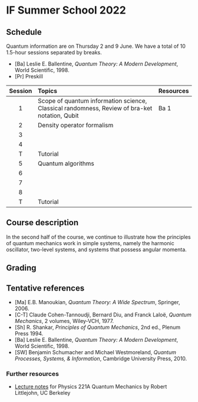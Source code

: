 # IF Summer School 2022

## Schedule

Quantum information are on Thursday 2 and 9 June. We have a total of 10 1.5-hour sessions separated by breaks.

* [Ba] Leslie E. Ballentine, *Quantum Theory: A Modern Development*, World Scientific, 1998.
* [Pr]  Preskill

|Session| Topics | Resources |
|:----:|:--------------|:-------|
|1|Scope of quantum information science, Classical randomness, Review of bra-ket notation, Qubit <br> | Ba 1|
|2| Density operator formalism | |   
|3|
|4|
|T|Tutorial|
|5| Quantum algorithms
|6|
|7|
|8|
|T|Tutorial|


## Course description

In the second half of the course, we continue to illustrate how the principles of quantum mechanics work in simple systems, namely the harmonic oscillator, two-level systems, and systems that possess angular momenta. 

## Grading 


## Tentative references

* [Ma] E.B. Manoukian, *Quantum Theory: A Wide Spectrum*, Springer, 2006.
* [C-T] Claude Cohen-Tannoudji, Bernard Diu, and Franck Laloë, *Quantum Mechanics*, 2 volumes, Wiley-VCH, 1977. 
* [Sh] R. Shankar, *Principles of Quantum Mechanics*, 2nd ed., Plenum Press 1994. 
* [Ba] Leslie E. Ballentine, *Quantum Theory: A Modern Development*, World Scientific, 1998.
* [SW] Benjamin Schumacher and Michael Westmoreland, *Quantum Processes, Systems, & Information*, Cambridge University Press, 2010. 

### Further resources

* [Lecture notes](http://bohr.physics.berkeley.edu/classes/221/1011/221a.html) for Physics 221A Quantum Mechanics by Robert Littlejohn, UC Berkeley
